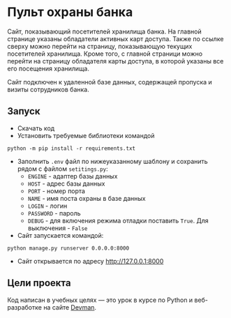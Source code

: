 # Пульт охраны банка

Сайт, показывающий посетителей хранилища банка. На главной странице указаны обладатели активных карт доступа. Также по ссылке сверху можно перейти на страницу, показывающую текущих посетителей хранилища. Кроме того, с главной страници можно перейти на страницу обладателя карты доступа, в которой указаны все его посещения хранилища.

Сайт подключен к удаленной базе данных, содержащей пропуска и визиты сотрудников банка.

## Запуск

* Скачать код
* Установить требуемые библиотеки командой
```
python -m pip install -r requirements.txt
```
* Заполнить `.env` файл по нижеуказанному шаблону и сохранить рядом с файлом `setitings.py`:
	* `ENGINE` - адаптер базы данных
	* `HOST` - адрес базы данных
	* `PORT` - номер порта
	* `NAME` - имя поста охраны в базе данных
	* `LOGIN` - логин
	* `PASSWORD` - пароль
	* `DEBUG` - для включения режима отладки поставить `True`. Для выключения - `False`
* Сайт запускается командой:
```
python manage.py runserver 0.0.0.0:8000
```
* Сайт открывается по адресу http://127.0.0.1:8000

## Цели проекта

Код написан в учебных целях — это урок в курсе по Python и веб-разработке на сайте [Devman](https://dvmn.org).
